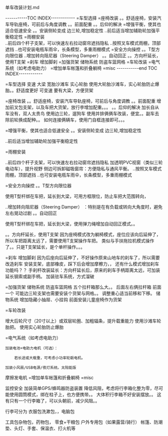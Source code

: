 
单车改装计划.md

-----------TOC INDEX------------
=车型选择
=座椅改装
。。舒适座椅，安装汽车导轨座椅，可前后与角度调教
。。前面配重
。。后仰的解决
=增强平衡，使其也适合低速安全
。。安装侧轮变成 边三轮,增加稳定性
..前后适当增加辅助轮加强平衡稳定性
=雨棚安装  
..前后四个杆子支架，可以快速左右拉动窗帘遮挡隐私
..按照叉车模式雨棚，顶部遮挡
..也可安装电瓶车雨伞，长条模型，多重雨棚模式
=安全方向操控
。。T型方向限位器
..增加转向阻尼器（Steering Damper）
。。自动回正
。。方向杆延长，使用T支架
=刹车 增加脚刹
=加强货架 储物系统 防盗车篮网格
=车轮改装
=电气系统（如考虑电助力）
=增加单车帐篷和折叠躺椅
=misc
-----------end TOC INDEX------------

=车型选择 变速 大梁 宽胎沙滩车   实心轮胎
使用大轮胎沙滩车，实心轮胎防止爆胎。。舒适度更好
可变速
要有大梁，方便货架

=座椅改装
。。舒适座椅，安装汽车导轨座椅，可前后与角度调教
。。前面配重
增加前叉包支架，以及车把大货架，放行李增加配重。。。
。。后仰的解决
加长自从车没有，双人太贵鸟
使用边三轮，遛狗车
使用并排俩俩车改装，便宜。。副车去除前轮换成配种。。
如何连接俩辆车，使用门自框连接即可。。。

=增强平衡，使其也适合低速安全
。。安装侧轮变成 边三轮,增加稳定性

..前后适当增加辅助轮加强平衡稳定性

=雨棚安装  

..前后四个杆子支架，可以快速左右拉动窗帘遮挡隐私
加透明PVC视窗（类似三轮电动车），提升视野
侧边可拆卸磁吸窗帘：方便隐私与通风平衡。
..按照叉车模式雨棚，顶部遮挡
..也可安装电瓶车雨伞，长条模型，多重雨棚模式


=安全方向操控
。。T型方向限位器

使用T型杆绑在车把，延长到大梁，可用方框限位，防止车把大范围转向，

..增加转向阻尼器（Steering Damper）
：特别是在有负载或转向大角度时，避免左右晃动过剧
。。自动回正

使用T型杆绑在车把，延长到大梁，使用弹力绳增加自动回正模式。。

。。方向杆延长，使用T支架
因为座椅模式改为躺椅模式，座位应该向后延伸了，所以车把距离太远了，需要使用T支架操作车把。
类似与手扶拖拉机模式操作了。。只是T支架延长，是个单杆操作。。。


=刹车 增加脚刹
因为后座向后延伸了，不好操作原来山地车的刹车了，所以需要改造刹车
安装支架，底部橡皮，踩下后会增加摩檫力，，
还有什么模式增加刹车功能吗？？
手刹杆改装延长：方向杆延长后，原来的刹车手柄距离太远，可加装延长钢索或副手柄。
加装驻车系统，方式溜破

=加强货架 储物系统 防盗车篮网格
五个拉杆箱那么大。。
后面左右俩拉杆箱
前面一个
可能边三轮支架也需要安装个货架与网格。。
调整重心适当前移和下移。
储物系统	增加隐藏小抽屉、小挂钩
前面安装儿童座椅作为货架

=车轮改装

增大后轮尺寸（20寸以上）或双层轮圈、加粗辐条，提升载重能力
使用沙滩车轮胎把。
使用实心轮胎防止爆胎

=电气系统（如考虑电助力）

    加装电池+电助力电机（可选）：

        若长途或大载重，可考虑小功率轮毂电机。

    加装小风扇/USB电源/夜灯系统。太阳能版
摩擦发电机
=增加单车帐篷和折叠躺椅
=misc

监控安全	加装简单GPS/蜂鸣器防盗装置
降低风阻，考虑将行李箱化整为零，尽可能使用圆筒模式，绑在柱子上，也方便携带。。
大体积行李箱不好安装摆放。。
这有只有一个行李箱了，可以头朝前，减少风阻。。

行李可分为 衣服包洗漱包，，电脑包

工具包杂物包，药物包， 零食+干粮包
户外专用包（如果露营/骑行）
    帐篷、防潮垫、头灯、手套、保温衣、打火机等